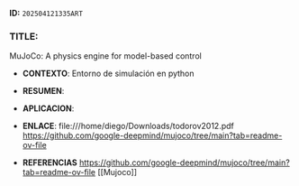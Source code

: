 **ID:** `202504121335ART`

### TITLE:
MuJoCo: A physics engine for model-based control
- **CONTEXTO**: 
    Entorno de simulación en python
- **RESUMEN**: 
    
- **APLICACION**: 

- **ENLACE**: file:///home/diego/Downloads/todorov2012.pdf
https://github.com/google-deepmind/mujoco/tree/main?tab=readme-ov-file

* **REFERENCIAS**
https://github.com/google-deepmind/mujoco/tree/main?tab=readme-ov-file
[[Mujoco]]